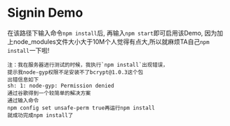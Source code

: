 # Signin Demo
在该路径下输入命令`npm install`后, 再输入`npm start`即可启用该Demo, 因为加上node_modules文件大小大于10M个人觉得有点大,所以就麻烦TA自己`npm install`一下啦!

    注：我在服务器进行测试的时候，我执行`npm install`出现错误，
    提示我node-gyp权限不足安装不了bcrypt@1.0.3这个包
    出错信息如下
    sh: 1: node-gyp: Permission denied
    通过谷歌得到一个较简单的解决方案
    通过输入命令
    npm config set unsafe-perm true再运行npm install
    就成功完成npm install了
 


